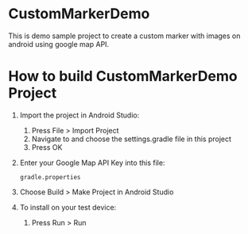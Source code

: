 # CustomMarkerDemo

This is demo sample project to create a custom marker with images on android using google map API.

# How to build CustomMarkerDemo Project

1. Import the project in Android Studio:

    1. Press File > Import Project
    1. Navigate to and choose the settings.gradle file in this project
    1. Press OK

2. Enter your Google Map API Key into this file:
    ```
    gradle.properties
    ```
3. Choose Build > Make Project in Android Studio
4. To install on your test device:
   1. Press Run > Run
